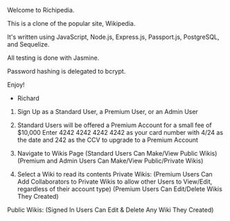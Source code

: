 Welcome to Richipedia. 

This is a clone of the popular site, Wikipedia.

It's written using JavaScript, Node.js, Express.js, Passport.js, PostgreSQL, and Sequelize.

All testing is done with Jasmine. 

Password hashing is delegated to bcrypt.

Enjoy!

- Richard

1. Sign Up as a Standard User, a Premium User, or an Admin User

2. Standard Users will be offered a Premium Account for a small fee of $10,000
Enter 4242 4242 4242 4242 as your card number with 4/24 as the date and 242 as the CCV
to upgrade to a Premium Account

3. Navigate to Wikis Page
(Standard Users Can Make/View Public Wikis)
(Premium and Admin Users Can Make/View Public/Private Wikis)

4. Select a Wiki to read its contents
Private Wikis:
(Premium Users Can Add Collaborators to Private Wikis to allow other Users to View/Edit, regardless of their account type)
(Premium Users Can Edit/Delete Wikis They Created)

Public Wikis: 
(Signed In Users Can Edit & Delete Any Wiki They Created)